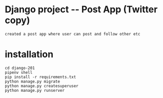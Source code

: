 # Django project -- Post App (Twitter copy)
    created a post app where user can post and follow other etc

# installation
    cd django-201
    pipenv shell
    pip install -r requirements.txt
    python manage.py migrate
    python manage.py createsuperuser
    python manage.py runserver 
